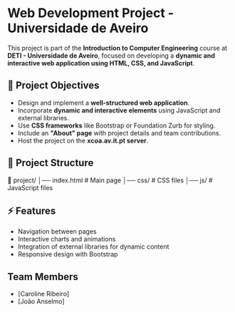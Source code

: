# Web Development Project - Universidade de Aveiro  

This project is part of the **Introduction to Computer Engineering** course at **DETI - Universidade de Aveiro**, focused on developing a **dynamic and interactive web application using HTML, CSS, and JavaScript**.  

## 🎯 Project Objectives  
- Design and implement a **well-structured web application**.  
- Incorporate **dynamic and interactive elements** using JavaScript and external libraries.  
- Use **CSS frameworks** like Bootstrap or Foundation Zurb for styling.  
- Include an **"About" page** with project details and team contributions.  
- Host the project on the **xcoa.av.it.pt server**.  

## 📂 Project Structure  
📂 project/ │── index.html # Main page
│── css/ # CSS files
│── js/ # JavaScript files


## ⚡ Features  
- Navigation between pages  
- Interactive charts and animations  
- Integration of external libraries for dynamic content  
- Responsive design with Bootstrap  

## Team Members
- [Caroline Ribeiro]
- [João Anselmo]
